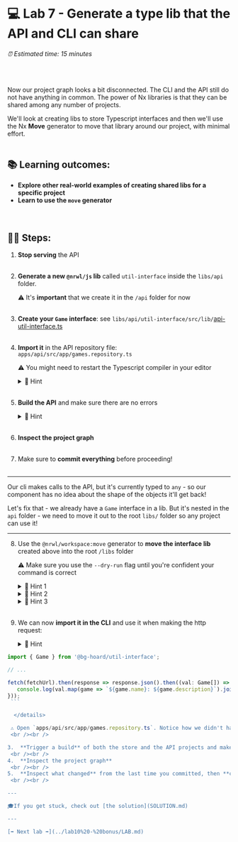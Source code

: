 # 💻 Lab 7 - Generate a type lib that the API and CLI can share

###### ⏰ Estimated time: 15 minutes

<br />

Now our project graph looks a bit disconnected. The CLI and the API still do not have anything in common. The power of Nx libraries is that they can be shared among any number of projects.

We'll look at creating libs to store Typescript interfaces and then we'll use the Nx **Move** generator to move that library around our project, with minimal effort.
<br /><br />

## 📚 Learning outcomes:

- **Explore other real-world examples of creating shared libs for a specific project**
- **Learn to use the `move` generator**
  <br /><br /><br />

## 🏋️‍♀️ Steps:

1. **Stop serving** the API
   <br /><br />
2. **Generate a new `@nrwl/js` lib** called `util-interface` inside the `libs/api` folder.

   ⚠️ It's **important** that we create it in the `/api` folder for now
   <br /><br />

3. **Create your `Game` interface**: see `libs/api/util-interface/src/lib/`[api-util-interface.ts](../../examples/lab7/libs/api/util-interface/src/lib/api-util-interface.ts)
   <br /><br />
4. **Import it** in the API repository file: `apps/api/src/app/games.repository.ts`

   ⚠️ You might need to restart the Typescript compiler in your editor

   <details>
   <summary>🐳 Hint</summary>

   ```typescript
   import { Game } from '@bg-hoard/api/util-interface';
   const games: Game[] = [...];
   ```

   </details>
   <br />

5. **Build the API** and make sure there are no errors

   <details>
   <summary>🐳 Hint</summary>

   ```shell
   nx build api
   ```

   </details>
   <br />

6. **Inspect the project graph**
   <br /><br />
7. Make sure to **commit everything** before proceeding!
   <br /><br />

---

Our cli makes calls to the API, but it's currently typed to `any` - so our component has no idea about the shape of the objects it'll get back!

Let's fix that - we already have a `Game` interface in a lib. But it's nested in the `api` folder - we need to move it out to the root `libs/` folder so any project can use it!

---

8.  Use the `@nrwl/workspace:move` generator to **move the interface lib** created above into the root `/libs` folder

    ⚠️ Make sure you use the `--dry-run` flag until you're confident your command is correct

     <details>
     <summary>🐳 Hint 1</summary>
     <img src="../assets/lab2_cmds.png" alt="Nx generate cmd structure">
     </details>

     <details>
     <summary>🐳 Hint 2</summary>

    Use the `--help` command to figure out how to target a specific **project**
    Alternatively, check out the [docs](https://nx.dev/packages/workspace/generators/move)

     </details>

     <details>

     <summary>🐳 Hint 3</summary>

    Your library name is `api-util-interface` - to move it to root, its new name needs to be `util-interface`

     </details>
    <br />

2.  We can now **import it in the CLI** and use it when making the http request:

     <details>
     <summary>🐳 Hint</summary>

    CLI main file: `apps/cli/src/main.ts`

   ```typescript
   import { Game } from '@bg-hoard/util-interface';

   // ...

   fetch(fetchUrl).then(response => response.json().then((val: Game[]) => {
      console.log(val.map(game => `${game.name}: ${game.description}`).join('\\n'));
   }));
    ```

     </details>

    ⚠️ Open `apps/api/src/app/games.repository.ts`. Notice how we didn't have to update the imports in the API. The `move` generator took care of that for us!
    <br /><br />

3.  **Trigger a build** of both the store and the API projects and make sure it passes
    <br /><br />
4.  **Inspect the project graph**
    <br /><br />
5.  **Inspect what changed** from the last time you committed, then **commit your changes**
    <br /><br />

---

🎓If you get stuck, check out [the solution](SOLUTION.md)

---

[➡️ Next lab ➡️](../lab10%20-%20bonus/LAB.md)
